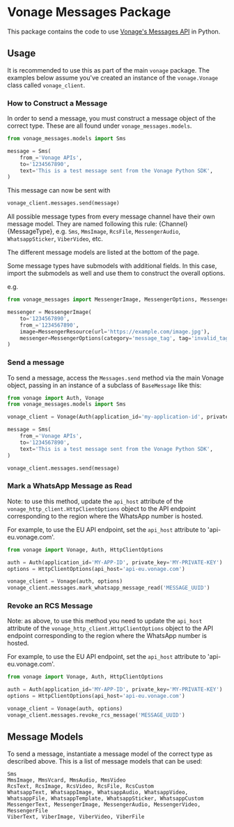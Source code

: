 # Vonage Messages Package

This package contains the code to use [Vonage's Messages API](https://developer.vonage.com/en/messages/overview) in Python.

## Usage

It is recommended to use this as part of the main `vonage` package. The examples below assume you've created an instance of the `vonage.Vonage` class called `vonage_client`.

### How to Construct a Message

In order to send a message, you must construct a message object of the correct type. These are all found under `vonage_messages.models`.

```python
from vonage_messages.models import Sms

message = Sms(
    from_='Vonage APIs',
    to='1234567890',
    text='This is a test message sent from the Vonage Python SDK',
)
```

This message can now be sent with

```python
vonage_client.messages.send(message)
```

All possible message types from every message channel have their own message model. They are named following this rule: {Channel}{MessageType}, e.g. `Sms`, `MmsImage`, `RcsFile`, `MessengerAudio`, `WhatsappSticker`, `ViberVideo`, etc.

The different message models are listed at the bottom of the page.

Some message types have submodels with additional fields. In this case, import the submodels as well and use them to construct the overall options.

e.g.

```python
from vonage_messages import MessengerImage, MessengerOptions, MessengerResource

messenger = MessengerImage(
    to='1234567890',
    from_='1234567890',
    image=MessengerResource(url='https://example.com/image.jpg'),
    messenger=MessengerOptions(category='message_tag', tag='invalid_tag'),
)
```

### Send a message

To send a message, access the `Messages.send` method via the main Vonage object, passing in an instance of a subclass of `BaseMessage` like this:

```python
from vonage import Auth, Vonage
from vonage_messages.models import Sms

vonage_client = Vonage(Auth(application_id='my-application-id', private_key='my-private-key'))

message = Sms(
    from_='Vonage APIs',
    to='1234567890',
    text='This is a test message sent from the Vonage Python SDK',
)

vonage_client.messages.send(message)
```

### Mark a WhatsApp Message as Read

Note: to use this method, update the `api_host` attribute of the `vonage_http_client.HttpClientOptions` object to the API endpoint corresponding to the region where the WhatsApp number is hosted.

For example, to use the EU API endpoint, set the `api_host` attribute to 'api-eu.vonage.com'.

```python
from vonage import Vonage, Auth, HttpClientOptions

auth = Auth(application_id='MY-APP-ID', private_key='MY-PRIVATE-KEY')
options = HttpClientOptions(api_host='api-eu.vonage.com')

vonage_client = Vonage(auth, options)
vonage_client.messages.mark_whatsapp_message_read('MESSAGE_UUID')
```

### Revoke an RCS Message

Note: as above, to use this method you need to update the `api_host` attribute of the `vonage_http_client.HttpClientOptions` object to the API endpoint corresponding to the region where the WhatsApp number is hosted.

For example, to use the EU API endpoint, set the `api_host` attribute to 'api-eu.vonage.com'.

```python
from vonage import Vonage, Auth, HttpClientOptions

auth = Auth(application_id='MY-APP-ID', private_key='MY-PRIVATE-KEY')
options = HttpClientOptions(api_host='api-eu.vonage.com')

vonage_client = Vonage(auth, options)
vonage_client.messages.revoke_rcs_message('MESSAGE_UUID')
```

## Message Models

To send a message, instantiate a message model of the correct type as described above. This is a list of message models that can be used:

```
Sms
MmsImage, MmsVcard, MmsAudio, MmsVideo
RcsText, RcsImage, RcsVideo, RcsFile, RcsCustom
WhatsappText, WhatsappImage, WhatsappAudio, WhatsappVideo, WhatsappFile, WhatsappTemplate, WhatsappSticker, WhatsappCustom
MessengerText, MessengerImage, MessengerAudio, MessengerVideo, MessengerFile
ViberText, ViberImage, ViberVideo, ViberFile
```
